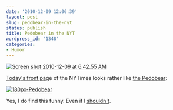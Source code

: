 ```yaml
---
date: '2010-12-09 12:06:39'
layout: post
slug: pedobear-in-the-nyt
status: publish
title: Pedobear in the NYT
wordpress_id: '1348'
categories:
- Humor
---
```


[![Screen shot 2010-12-09 at 6.42.55 AM](http://fnord.phfactor.net/wp-content/uploads/2010/12/Screen-shot-2010-12-09-at-6.42.55-AM-450x317.png)](http://fnord.phfactor.net/wp-content/uploads/2010/12/Screen-shot-2010-12-09-at-6.42.55-AM.png)

[Today's front pag](http://www.nytimes.com/2010/12/09/arts/dance/09nutcracker.html?scp=1&sq=nutcracker%20nation&st=cse)e of the NYTimes looks rather like [the Pedobear](http://encyclopediadramatica.com/Pedobear):

[![180px-Pedobear](http://fnord.phfactor.net/wp-content/uploads/2010/12/180px-Pedobear.png)](http://fnord.phfactor.net/wp-content/uploads/2010/12/180px-Pedobear.png)

Yes, I do find this funny. Even if I [shouldn't](http://en.wikipedia.org/wiki/Pedobear).
